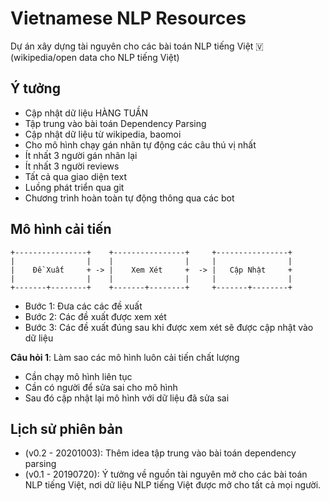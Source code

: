 # Vietnamese NLP Resources

Dự án xây dựng tài nguyên cho các bài toán NLP tiếng Việt 🇻 (wikipedia/open data cho NLP tiếng Việt)

## Ý tưởng 

* Cập nhật dữ liệu HÀNG TUẦN
* Tập trung vào bài toán Dependency Parsing
* Cập nhật dữ liệu từ wikipedia, baomoi
* Cho mô hình chạy gán nhãn tự động các câu thú vị nhất  
* Ít nhất 3 người gán nhãn lại 
* Ít nhất 3 người reviews 
* Tất cả qua giao diện text 
* Luồng phát triển qua git
* Chương trình hoàn toàn tự động thông qua các bot 

## Mô hình cải tiến

```
+----------------+    +----------------+     +----------------+
|                |    |                |     |                |
|    Đề Xuất     + -> |    Xem Xét     +  -> |   Cập Nhật     +
|                |    |                |     |                |
+-------+--------+    +-------+--------+     +-------+--------+
```

* Bước 1: Đưa các các đề xuất
* Bước 2: Các đề xuất được xem xét 
* Bước 3: Các đề xuất đúng sau khi được xem xét sẽ được cập nhật vào dữ liệu

**Câu hỏi 1**: Làm sao các mô hình luôn cải tiến chất lượng

- Cần chạy mô hình liên tục
- Cần có người để sửa sai cho mô hình
- Sau đó cập nhật lại mô hình với dữ liệu đã sửa sai 

## Lịch sử phiên bản

* (v0.2 - 20201003): Thêm idea tập trung vào bài toán dependency parsing
* (v0.1 - 20190720): Ý tưởng về nguồn tài nguyên mở cho các bài toán NLP tiếng Việt, nơi dữ liệu NLP tiếng Việt được mở cho tất
cả mọi người.



